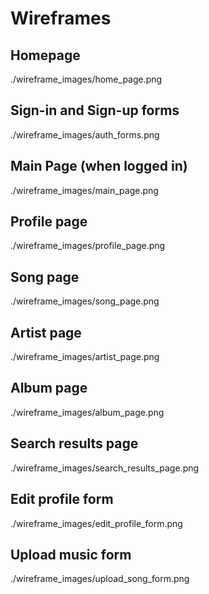 # Wireframes

## Homepage
./wireframe_images/home_page.png

## Sign-in and Sign-up forms
./wireframe_images/auth_forms.png

## Main Page (when logged in)
./wireframe_images/main_page.png

## Profile page
./wireframe_images/profile_page.png

## Song page
./wireframe_images/song_page.png

## Artist page
./wireframe_images/artist_page.png

## Album page
./wireframe_images/album_page.png

## Search results page
./wireframe_images/search_results_page.png

## Edit profile form
./wireframe_images/edit_profile_form.png

## Upload music form
./wireframe_images/upload_song_form.png
